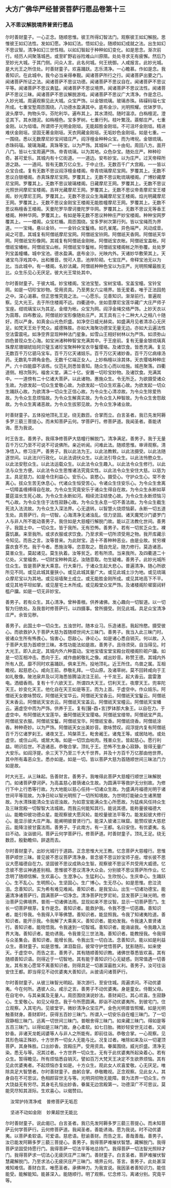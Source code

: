 ## 大方广佛华严经普贤菩萨行愿品卷第十三

### 入不思议解脱境界普贤行愿品

尔时善财童子。一心正念。随顺思惟。彼王所得幻智法门。观察彼王如幻解脱。思惟彼王如幻法性。发如幻愿。净如幻法。悟如幻业。随顺如幻成就之法。出生如幻不思议智。清净如幻三世性相。以如幻智起于种种如幻变化。如是思念。渐次前行。经历人间聚落城邑。或至旷野岩谷险难山川原隰。处处寻求无有疲懈。然后乃至妙光大城。于其门侧。问众人言。此名何城。何王统御。人咸报言。此妙光城。是大光王之所住处。时善财童子。欢喜踊跃。志乐清净。一心瞻慕。作如是念。我善知识。在此城中。我今必当亲得奉觐。闻诸菩萨所行之行。闻诸菩萨出要之门。闻诸菩萨所证之法。闻诸菩萨不思议功德。闻诸菩萨不思议自在。闻诸菩萨不思议平等。闻诸菩萨不思议勇猛。闻诸菩萨不思议境界。闻诸菩萨不思议法性。闻诸菩萨不思议三昧。闻诸菩萨不思议解脱游戏。闻诸菩萨不思议广大清净。作是念已。入妙光城。周遍观察见此大城。众宝严饰。以金银琉璃。玻璃赤珠。砗磲码瑙七宝所成。七重宝堑周匝围绕。八功德水盈满其中。底布金沙。光明照耀。优钵罗华。波头摩华。拘物头华。芬陀利华。遍布其上。其水清彻。随时温凉。白栴檀泥。澄垽其下。其水随泥。如栴檀色。宝多罗树。七重行列。枝叶繁茂。蓊郁庄严。七重金刚。以为垣墙。所谓师子光明金刚垣。无能超胜金刚垣。不可沮坏金刚垣。精进难伏金刚垣。坚固无著金刚垣。天衣网藏金刚垣。无垢妙色金刚垣。如是七重。一一围绕。悉以无数摩尼妙宝间错庄严。阎浮檀金种种众宝。而为埤堄。金银琉璃。赤珠码瑙。玻璃海藏。真珠等宝。以为严饰。其城纵广一十由旬。周回八方。面开八门。皆以七宝周遍严饰。帝青琉璃。以为其地。众色杂宝。随处庄严。种种珍奇。甚可爱乐。其城内有十亿街道。一一道边。安布妙宝。以为庄严。过天帝释所游之路。一一道间。皆有无数万亿众生。于中止住。无数百千广大宫殿。一一皆以众宝合成。复有无数不思议阎浮檀金楼阁。帝青琉璃摩尼宝网。罗覆其上。无数不思议白银楼阁。赤真珠摩尼宝网。罗覆其上。无数不思议毗琉璃楼阁。广博妙藏摩尼宝网。罗覆其上。无数不思议玻璃楼阁。日藏摩尼王网。罗覆其上。无数不思议光照世间摩尼宝楼阁。吉祥光藏摩尼王网。罗覆其上。无数不思议帝青摩尼宝王楼阁。妙光摩尼王网。罗覆其上。无数不思议众生海藏摩尼宝王楼阁。焰光明藏摩尼王网。罗覆其上。无数不思议金刚宝王楼阁无能胜幢摩尼王网。罗覆其上。无数不思议栴檀香王楼阁。天曼陀罗华摩诃曼陀罗华网。罗覆其上。无数不思议无等香王楼阁。种种华网。罗覆其上。有如是等无数不思议种种庄严妙宝楼阁。种种宝网罗覆其上。一一楼阁。众宝栏楯。周匝围绕。宝多罗树次第行列。皆以宝绳而为界道。一一宝绳。悬以金铃。一一金铃众宝鬘络。如孔雀尾。异色端严。风动成音。闻之可意。其城复有阿僧祇摩尼宝网。阿僧祇宝铃网。阿僧祇天香网。阿僧祇天华网。阿僧祇宝形像网。其城复有阿僧祇金刚帐。阿僧祇宝衣帐。阿僧祇宝盖帐。阿僧祇宝幡帐。阿僧祇宝山帐。阿僧祇宝华鬘帐。阿僧祇宝楼阁帐之所弥覆。处处罗列宝盖幢幡。城中宝池。德水盈满。底布金沙。光映内外。天诸妙华敷荣其上。天诸宝鸟浮戏其中。出和雅音。悦可人意。池岸阶砌。七宝庄严。帝释宝池无以为比。当此城中。有一楼阁。名妙法藏。阿僧祇种种色宝以为庄严。光明照耀最胜无比。众生乐见心无厌足。彼大光王常处其中。

尔时善财童子。于彼大城。妙宝楼阁。宝池宝堑。宝树宝墙。宝盖宝幢。宝铃宝网。如是一切珍宝妙物。受用资具。乃至男女六尘境界。皆无爱着。唯于正法园苑之中。深心渴慕。但正思惟究竟之法。一心愿乐。见善知识。渐渐前行。普遍观察。见大光王。去于所住楼阁不远。四衢道中。坐如意摩尼宝莲华藏广大庄严师子宝座。绀琉璃宝以为其足。金缯为帐。众宝为网。阎浮金绳交络严饰。上妙天衣以为茵蓐。四布敷设。阿僧祇妙宝形像随处庄严。其王具有三十二种大人之相八十随好。而以严身。如真金山光色炽盛。如净空日威光赫奕。如盛满月见者清凉心无厌足。如梵天王处于梵众。威德殊胜。亦如大海聚功德宝无量无边。亦如大云遍法性空法雷震吼。如净空界显现种种法门星象。如雪山王相好树林以为严饰。如须弥山四色普现众生心海。如宝洲渚种种智宝充满其中。于王座前。复有无量金银琉璃真珠摩尼珊瑚琥珀珂贝璧玉诸珍宝聚种种宝衣华鬘璎珞。及诸饮食。皆悉充满。复见无数百千万亿驷马宝车。百千万亿天诸妓乐。百千万亿天诸妙香。百千万亿病缘汤药。无数乳牛蹄角金色。无数千亿端正女人。上妙栴檀以涂其体。天衣璎珞种种庄严。六十四能靡不该练。仪范礼则悉皆善知。随众生心而以给施。城邑聚落。四衢道侧。相次陈列。福舍义堂。满二十亿。安置一切珍宝妙物。及诸饮食。充满其中。一一道傍有二十亿诸大菩萨。以此诸物。惠施众生。令无所乏。为欲摄受诸众生故。为欲发起一切众生爱敬心故。为欲发起一切众生欢喜心故。为欲发起一切众生踊跃心故。为欲清净一切众生正信心故。为令众生心清凉故。为令众生除爱热故。为令众生息烦恼故。为令众生解真实故。为令众生入种智故。为令众生舍怨敌故。为令众生离诸恶故。为令众生拔邪见故。为令众生净诸业故。

时善财童子。五体投地顶礼王足。绕无数匝。合掌而立。白言圣者。我已先发阿耨多罗三藐三菩提心。而未知菩萨云何。学菩萨行。修菩萨道。我闻圣者。善能诱诲。愿为我说。

时王告言。善男子。我得净修菩萨大慈幢行解脱门。清净满足。善男子。我于无量百千万亿乃至不可说不可说佛所。亲近听闻。问难此法。随顺思惟。审谛观察。清净悟入。修习庄严。善男子。我以此法为王。以此法教敕。以此法摄受。以此法随逐世间。以此法兴行政化。以此法调伏众生。以此法引导众生。以此法怜愍众生。以此法安慰众生。以此法运载众生。以此法令众生趣入。以此法令众生修行。以此法与众生方便。以此法令众生思惟诸法究竟实性。以此法令众生安住大慈。以慈为主。具足慈力。如是令住利益心。安乐心。哀愍心。摄受心。守护众生心。常不舍离心。拔众生苦无休息心。代诸众生恒受苦心。令诸众生住安乐心。为令众生舍离一切障盖缠缚得自在故。为令众生究竟安乐于诸众生得自在故。为令众生永断如草蔓莚滋长生死心故。为令众生永断如河。相续流注结使心故。为令众生永断烦恼习气心故。为令众生住于法性寂静心故。为令众生永息一切不善法故。为令众生截生死流入法流故。为令众生入深法界。心无退转。以智慧火烧烦恼薪。永断一切五道生处。具菩萨行。向一切智。心海清净无诸浊乱。信力坚固。诸天魔梵沙门婆罗门人与非人所不能动善男子。我住如是大慈幢行解脱门故。能以正法教化世间。善男子。我国土中。一切众生。皆于我所。无有恐怖。善男子。若有一切贫乏众生。裸露饥羸。来至我所。或求衣服或求饮食。乃至求索一切所须受用之物。我开库藏示令知见。而告之言。汝等昔来。为此财宝。造十不善种种恶业。由是业故。贫穷裸露衣食不充。我于今者。悉施汝等。恣意取之。既自充足。随力修行。莫造诸恶。莫害众生。莫起诸见。莫生执着。汝等贫乏。若有所须。当来我所。及四衢道二十亿处。义堂福舍。一切财宝种种具足。汝随意取。勿生疑难。善男子。此妙光城所住众生。皆是菩萨发大乘意。行大乘行。于诸众生起大悲心。普遍清净。随心所欲所见不同。或见此城其量狭小。或见此城其量广大。或见此城土沙为地。或见琉璃众摩尼宝以为其地。或见垣墙聚土成立。或无能胜金刚所成。或见其地高下不平。或见其地平坦如掌。或见屋宅土木所成。或见殿堂众宝严饰。及诸楼阁阶墀窗闼轩槛户牖。如是一切无非妙宝。

善男子。若有众生。其心清净。曾种善根。供养诸佛。发心趣向一切智道。以一切智为归依处。及我昔时修菩萨行。以四摄事。曾所摄受。则见此城。具足众宝清净庄严。余皆见秽。

善男子。此国土中一切众生。五浊世时。随本业习。乐造诸恶。我起怜愍。摄受彼心。而欲救护入于菩萨大慈为首随顺世间大三昧门。善男子。我当入此三昧门时。彼诸众生所有怖畏心。恼害心。怨敌心。诤论心。如是诸心悉自销灭。何以故。入于菩萨大慈为首顺世三昧。本性功能法如是故。善男子。且待须臾。自当得见。时大光王。即入此定。其城内外六种震动。宝地宝墙宝堂宝殿台观楼阁阶砌户牖。如是一切互相冲击。悉向于王。咸作曲躬敬礼之像。咸出妙音。称赞王德。其城内外所有人民。靡不同时欢喜踊跃。俱来王所。投地顶礼。近王所住。鸟兽之属。互相瞻视。起慈悲心。咸向王前。恭敬礼拜。一切山原。及诸草树。莫不回转咸向于王如礼敬像。陂池泉井及以河海悉皆腾溢流注王前。十千龙王。起大香云。震雷激电。洒细香雨。复有十千六欲天王。所谓四大天王。忉利天王。夜摩天王。兜率陀天王。妙变化天王。他化自在天王如是等王。而为上首。于虚空中。作众妓乐。阿僧祇天女歌咏赞叹。阿僧祇天宝华云。阿僧祇天宝香云。阿僧祇天宝鬘云。阿僧祇天末香云。阿僧祇天宝衣云。阿僧祇天宝盖云。阿僧祇天宝幢云。阿僧祇天宝幡云。遍虚空中而为严饰。供养于王。复有[醫-酉+言]罗钵那大象王。以自在力。于虚空中。布阿僧祇大宝莲华。垂阿僧祇天宝璎珞。阿僧祇宝缯带。阿僧祇宝严具。阿僧祇宝衣服。阿僧祇宝鬘。阿僧祇宝华。阿僧祇宝香。阿僧祇烧香。阿僧祇涂香。种种奇妙。以为严饰。阿僧祇天女出美妙音。歌咏赞叹。阎浮提内复有阿僧祇百千万亿诸罗刹王。诸夜叉王。鸠槃茶王。毗舍阇王。诸鬼王等。或居陆地。或处虚空。或住山间。或居大海。如是一切饮血啖肉。残害众生。皆起慈心。愿行利益。明识后世。不造诸恶。恭敬合掌。顶礼于王。恐怖不生身心寂静。皆得无量广大安乐。如阎浮提。余三天下乃至三千大千世界。并及十方百千万亿那由他世界。其中所有毒恶众生。悉亦如是。如是一切。皆以菩萨大慈为首随顺世间三昧法门力如是故。

时大光王。从三昧起。告善财言。善男子。我唯得此菩萨大慈幢行顺世三昧解脱门。如诸菩萨摩诃萨。为高盖慈心普荫诸众生故。为圆满平等救护无分别故。为修行下中上行悉等行故。为大地能以慈心任持一切诸众生故。为盛满月福德光明于诸世间平等现故。为净日轮以智光明照了一切所知境故。为世明灯能破众生诸黑闇故。为水清珠能清众生谄诳浊故。为如意宝能满众生心所愿故。为猛疾风任持众生及三昧宫殿一切智智大法城故。而我云何能知其行。能说其德。能称量彼福德大山。能瞻仰彼功德众星。能观察彼大愿风轮。能校量彼法平等力。能发起彼大修行心。能显示彼大庄严海。能阐明彼普贤行门。能深入彼诸三昧窟。能赞叹彼大慈悲云。能降注彼甘露法雨。善男子。于此南方。有一王都。名曰安住。有优婆夷。名曰不动。汝诣彼问。菩萨云何学菩萨行。修菩萨道。时善财童子。顶礼王足。绕无数匝。殷勤瞻仰。辞退而去。

尔时善财童子。出妙光城行于道路。正念思惟大光王教。忆念菩萨大慈幢行。思惟菩萨顺世三昧。普见彼不思议菩萨清净身。普念彼不思议妙宝师子座。增长彼不思议大愿福德自在力。坚固彼不思议成熟众生智。观察彼不思议不共受用大威德。忆念彼不思议神通差别相。思惟彼不思议清净大众会。分别彼不思议菩萨所作业。忆念明了随顺信解。生欢喜心。生澄净心。生猛利心。生欣悦心。生庆幸心。生踊跃心。生不乱心。生明照心。生坚固心。生广博心。生无尽心。如是思惟。悲泣流泪。念善知识。实为希有难见难闻。善知识者。是我宝山。出生一切诸功德宝。能遍清净诸菩萨行。圆满菩萨一切净念。清净菩萨陀罗尼轮。显发菩萨三昧光明。修治菩萨见佛境界。普雨一切诸佛法雨。显现如来不思议智。显示一切菩萨愿门。生长一切菩萨根芽。复作是念。善知识者。能救护我。令我不堕一切恶趣。善知识者。能引导我。令我得入平等佛慧。善知识者。能显照我。令我了知诸夷险道。善知识者。能开示我。令我解了大乘奥义。善知识者。能劝发我。令我速入普贤诸行。善知识者。能晓悟我。令我速到一切智城。善知识者。能诲谕我。令我趣入法界大海。善知识者。能劝诱我。令我普见三世法海。善知识者。能教授我。令我得与众圣集会。善知识者。能增长我。令我出生一切白法。念善知识。能以如是利益众生。善财童子。如是思惟。涕泪盈目。彼常守护觉悟菩萨。犹影随形。如来使天。于虚空中。而告之言。善男子。其有随顺善知识教。诸佛世尊悉皆欢喜。其有随顺善知识语。则得近于一切智地。其有能于善知识行心无疑惑。则常值遇一切善友。其有发心愿常不离善知识者。则得具足一切甚深最胜义利。善男子。汝可往诣安住王都。即当得见不动优婆夷大善知识。从彼请问诸菩萨行。

尔时善财童子。从彼三昧智光明起。渐次游行。至安住城。周遍求问。不动优婆夷。今在何所。遇彼人众。咸示之言。善男子不动优婆夷。身是童女。侍觐父母。在自宅中。与其亲属及无量人。周匝围绕演说妙法。善财闻已。其心欢喜。生寂静心。生爱敬心。如见父母念。我于今所愿圆满。即诣不动优婆夷所。到彼宅门。住立观察。入其宅内。见彼堂宇。微妙清净众宝庄严。金色光明普皆照耀。如是光明触善财身。善财即时。获得五百妙三昧门。所谓入一切安乐自在幢三昧门。了一切寂静相三昧门。远离一切世间三昧门。普眼舍得三昧门。如来藏三昧门。得如是等五百三昧门。以得如是三昧门故。身心柔软。如七日胎。微妙轻安世无过者。又闻妙香。非诸天龙乾闼婆等人与非人之所能有。即前往诣。恭敬合掌。一心观察。见其形色端正殊妙。十方世界一切女人无能与比。况复过者。唯除如来及以一切灌顶菩萨。其身殊胜。口出妙香。宫殿庄严。受用资具。眷属围绕。威光炽盛。清净无染。悉无与等。况其过者。十方世界一切众生。无有于此优婆夷所起染着心。若有众生。暂得瞻见。所有烦恼悉自销灭。譬如百万大梵天王决定不生欲界烦恼。其有见此优婆夷者。不起烦恼亦复如是。十方众生。观此女人欢喜爱敬。心无厌足。唯除具足大智慧者。尔时善财童子。曲躬合掌。恭敬瞻视。正念观察。见此女人。其身自在不可思议。色相颜容世无与等。光明洞彻物无能障。普为法界一切众生。作大饶益无有穷尽。其身毛孔恒出妙香。眷属无边宫殿第一。功德深广不可思议。莫能究尽知其涯际。生欢喜心。以偈赞曰。

&nbsp;&nbsp;&nbsp;&nbsp;汝常护持清净戒&nbsp;&nbsp;&nbsp;&nbsp;普修菩萨无垢忍

&nbsp;&nbsp;&nbsp;&nbsp;坚进不动如金刚&nbsp;&nbsp;&nbsp;&nbsp;妙果超世无能比

尔时善财童子。说此偈已。白言圣者。我已先发阿耨多罗三藐三菩提心。而未知菩萨云何学菩萨行。云何修菩萨道。我闻圣者。善能诱诲。愿为我说。时不动优婆夷。以菩萨柔软语。可爱语。慈悲语。慰谕善财。而告之言。善哉善哉。善男子。汝已能发阿耨多罗三藐三菩提心。善男子。我得菩萨难摧伏智慧。藏解脱门。我得菩萨坚固受持愿行门。我得菩萨一切法平等地总持门。我得菩萨一切法智光照辩才门。我得菩萨求一切法心无疲厌庄严三昧门。善财童子。白言圣者。菩萨难摧伏智慧藏解脱门。乃至求法心无疲厌庄严三昧门。境界云何。答言。善男子。此处甚深难知难信。善财白言。唯愿圣者。承佛神力。为我宣说。我因圣者善知识力。能信能受。能解能知。能甚深入。能随顺行。明了观察。忆念修习。离诸分别。究竟平等。